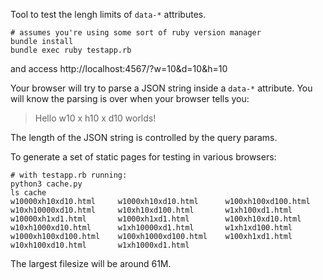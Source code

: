 Tool to test the lengh limits of `data-*` attributes.

```
# assumes you're using some sort of ruby version manager
bundle install
bundle exec ruby testapp.rb
```

and access http://localhost:4567/?w=10&d=10&h=10

Your browser will try to parse a JSON string inside a `data-*` attribute.
You will know the parsing is over when your browser tells you:

> Hello w10 x h10 x d10 worlds!

The length of the JSON string is controlled by the query params.

To generate a set of static pages for testing in various browsers:

```
# with testapp.rb running:
python3 cache.py
ls cache
w10000xh10xd10.html    	w1000xh10xd10.html     	w100xh100xd100.html    	w10xh10000xd10.html    	w10xh10xd100.html      	w1xh100xd1.html
w10000xh1xd1.html      	w1000xh1xd1.html       	w100xh10xd10.html      	w10xh1000xd10.html     	w1xh10000xd1.html      	w1xh1xd100.html
w1000xh100xd100.html   	w100xh1000xd100.html   	w100xh1xd1.html		w10xh100xd10.html      	w1xh1000xd1.html
```

The largest filesize will be around 61M.
